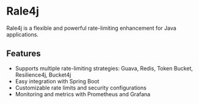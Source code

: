 # Rale4j

Rale4j is a flexible and powerful rate-limiting enhancement for Java applications.

## Features

- Supports multiple rate-limiting strategies: Guava, Redis, Token Bucket, Resilience4j, Bucket4j
- Easy integration with Spring Boot
- Customizable rate limits and security configurations
- Monitoring and metrics with Prometheus and Grafana

